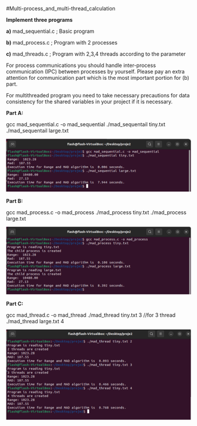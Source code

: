 #Multi-process_and_multi-thread_calculation

**Implement three programs**

 **a)** mad_sequential.c ; Basic program

 **b)** mad_process.c ; Program with 2 processes

 **c)** mad_threads.c ; Program with 2,3,4 threads according to the parameter

For process communications you should handle inter-process communication (IPC) between processes by yourself. Please pay an extra attention for communication part which is the most important portion for (b) part.

For multithreaded program you need to take necessary precautions for data consistency for the shared variables in your project if it is necessary.


**Part A:**

gcc mad_sequential.c -o mad_sequential
./mad_sequentail tiny.txt
./mad_sequentail large.txt

![Screenshot](https://github.com/flashomer/Multi-process_and_multi-thread_calculation/blob/main/img/screenshot_1.png)

**Part B:**

gcc mad_process.c -o mad_process
./mad_process tiny.txt
./mad_process large.txt

![Screenshot](https://github.com/flashomer/Multi-process_and_multi-thread_calculation/blob/main/img/screenshot_2.png)

**Part C:**

gcc mad_thread.c -o mad_thread
./mad_thread tiny.txt 3    //for 3 thread
./mad_thread large.txt 4   

![Screenshot](https://github.com/flashomer/Multi-process_and_multi-thread_calculation/blob/main/img/screenshot_3.png)

